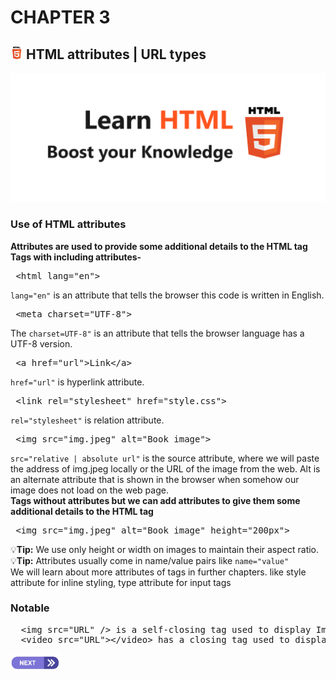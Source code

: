 # CHAPTER 3
## <img src="https://github.com/Ninja-Vikash/Assets/blob/main/Asset%20Icon/htmlLogo.png" height="20px" /> HTML attributes | URL types

![Banner](https://github.com/Ninja-Vikash/Assets/blob/main/HTML%20Assets/HTML.png)
### Use of HTML attributes
  
**Attributes are used to provide some additional details to the HTML tag**
**Tags with including attributes-**
<pre> &lthtml lang="en"&gt </pre> 
`lang="en"` is an attribute that tells the browser this code is written in English.
<pre> &ltmeta charset="UTF-8"&gt </pre>
The `charset=UTF-8"` is an attribute that tells the browser language has a UTF-8 version.
<pre> &lta href="url"&gtLink&lt/a&gt </pre>
`href="url"` is hyperlink attribute.
<pre> &ltlink rel="stylesheet" href="style.css"&gt </pre>
`rel="stylesheet"` is relation attribute.
<pre> &ltimg src="img.jpeg" alt="Book image"&gt </pre>
`src="relative | absolute url"` is the source attribute, where we will paste the address of img.jpeg locally or the URL of the image from the web. Alt is an alternate attribute that is shown in the browser when somehow our image does not load on the web page. <br>
**Tags without attributes but we can add attributes to give them some additional details to the HTML tag**
<pre> &ltimg src="img.jpeg" alt="Book image" height="200px"&gt </pre>
💡<b>Tip:</b> We use only height or width on images to maintain their aspect ratio.<br>
  💡<b>Tip:</b> Attributes usually come in name/value pairs like `name="value"`<br>
<span>We will learn about more attributes of tags in further chapters. like style attribute for inline styling, type attribute for input tags</span>

### Notable

<pre>
  &ltimg src="URL" /&gt is a self-closing tag used to display Images on a screen.
  &ltvideo src="URL"&gt&lt/video&gt has a closing tag used to display Videos on a screen.
</pre>

<a href="https://github.com/Ninja-Vikash/HTML/tree/main/CHAPTER%204%20-%20Page%20Layout">
  <img src="https://github.com/Ninja-Vikash/Assets/blob/main/HTML%20Assets/next-removebg-preview.png" height="30px" />
</a>
